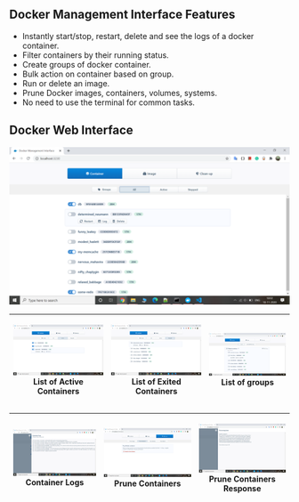 ## Docker Management Interface Features
- Instantly start/stop, restart, delete and see the logs of a docker container.
- Filter containers by their running status.
- Create groups of docker container.
- Bulk action on container based on group.
- Run or delete an image.
- Prune Docker images, containers, volumes, systems.
- No need to use the terminal for common tasks.

## Docker Web Interface
<p align="center">
<img src="https://github.com/Turing551/Docker-Management-Interface/blob/master/images/Screenshot%20(19).png" alt="Docker Web Interface" title="A simple GUI interface for Docker">
</p>


| <p align="center"><img src="https://github.com/Turing551/Docker-Management-Interface/blob/master/images/Screenshot%20(21).png"/><br/>List of Active Containers</p> |<p align="center"><img src="https://github.com/Turing551/Docker-Management-Interface/blob/master/images/Screenshot%20(22).png"/><br/>List of Exited Containers</p> | <p align="center"><img src="https://github.com/Turing551/Docker-Management-Interface/blob/master/images/Screenshot%20(20).png"/><br/>List of groups</p> |
|--|--|--|

| <p align="center"><img src="https://github.com/Turing551/Docker-Management-Interface/blob/master/images/Screenshot%20(25).png"/><br/>Container Logs</p> |<p align="center"><img src="https://github.com/Turing551/Docker-Management-Interface/blob/master/images/Screenshot%20(24).png"/><br/>Prune Containers</p> | <p align="center"><img src="https://github.com/Turing551/Docker-Management-Interface/blob/master/images/Screenshot%20(23).png"/><br/>Prune Containers Response</p> |
|--|--|--|




